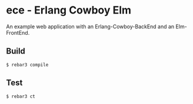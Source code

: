 # ece - Erlang Cowboy Elm

An example web application with an Erlang-Cowboy-BackEnd and an Elm-FrontEnd.

## Build

    $ rebar3 compile

## Test

	$ rebar3 ct
